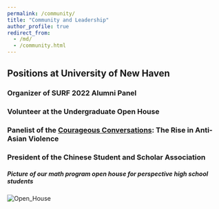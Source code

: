 ```yaml
---
permalink: /community/
title: "Community and Leadership"
author_profile: true
redirect_from: 
  - /md/
  - /community.html
---
```


## Positions at University of New Haven

### Organizer of SURF 2022 Alumni Panel

### Volunteer at the Undergraduate Open House

### Panelist of the [Courageous Conversations](https://www.newhaven.edu/news/blog/2021/supporting-aapi-community.php): The Rise in Anti-Asian Violence

### President of the Chinese Student and Scholar Association

##### Picture of our math program open house for perspective high school students
![Open_House](/images/Open_House.png)